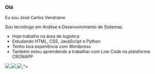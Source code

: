 ### Olá
Eu sou José Carlos Vendrame

<!--![Anurag's GitHub stats](https://github-readme-stats.vercel.app/api?username=anuraghazra&theme=dark&show_icons=true)-->


Sou tecnólogo em Análise e Desenvolvimento de Sistemas

- Hoje trabalho na área de logística
- Estudando HTML, CSS, JavaScript e Python
- Tenho boa experiência com Wordpress
- Também estou aprendendo a trabalhar com Low Code na plataforma CRONAPP

<div>
  <a href="https://www.facebook.com/josecarlos.vendrame" target="_blank">
    <img src="https://img.shields.io/badge/Facebook-1877F2?style=for-the-badge&logo=facebook&logoColor=white">
  </a>
  <a href="https://www.linkedin.com/in/jcvendrame/" target="_blank">
    <img src="https://img.shields.io/badge/LinkedIn-0077B5?style=for-the-badge&logo=linkedin&logoColor=white">
  </a>
  <a href="jcvendrame50@gmail.com">
    <img src="https://img.shields.io/badge/LinkedIn-0077B5?style=for-the-badge&logo=linkedin&logoColor=white">
  </a>">
  </a>
</div>
